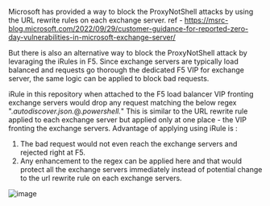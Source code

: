  Microsoft has provided a way to block the ProxyNotShell attacks by using the URL rewrite rules on each exchange server.
 ref - https://msrc-blog.microsoft.com/2022/09/29/customer-guidance-for-reported-zero-day-vulnerabilities-in-microsoft-exchange-server/
 
 But there is also an alternative way to block the ProxyNotShell attack by levaraging the iRules in F5.
 Since exchange servers are typically load balanced and requests go thorough the dedicated F5 VIP for exchange server, the same logic can be applied to block bad requests.
 
 iRule in this repository when attached to the F5 load balancer VIP fronting exchange servers would drop any request matching the below regex ".*autodiscover\.json.*\@.*powershell.*"
 This is similar to the URL rewrite rule applied to each exchange server but applied only at one place - the VIP fronting the exchange servers.
 Advantage of applying using iRule is :
 1) The bad request would not even reach the exchange servers and rejected right at F5.
 2) Any enhancement to the regex can be applied here and that would protect all the exchange servers immediately 
 instead of potential change to the  url rewrite rule on each exchange servers.


![image](https://user-images.githubusercontent.com/1037523/193436390-05ba7eff-5154-463a-9f43-f7c6ddb653fc.png)
